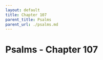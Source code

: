 ```yaml
---
layout: default
title: Chapter 107
parent_title: Psalms
parent_url: ./psalms.md
---
```


# Psalms - Chapter 107
